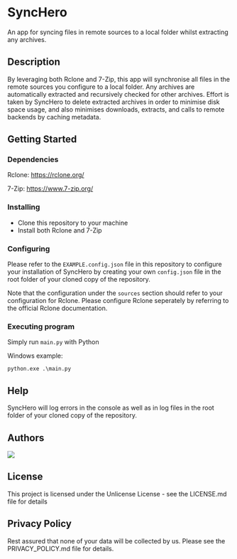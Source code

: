 # SyncHero

An app for syncing files in remote sources to a local folder whilst extracting any archives.

## Description

By leveraging both Rclone and 7-Zip, this app will synchronise all files in the remote sources you configure to a local folder. Any archives are automatically extracted and recursively checked for other archives.
Effort is taken by SyncHero to delete extracted archives in order to minimise disk space usage, and also minimises downloads, extracts, and calls to remote backends by caching metadata.

## Getting Started

### Dependencies

Rclone: https://rclone.org/

7-Zip: https://www.7-zip.org/

### Installing

* Clone this repository to your machine
* Install both Rclone and 7-Zip

### Configuring

Please refer to the `EXAMPLE.config.json` file in this repository to configure your installation of SyncHero by creating your own `config.json` file in the root folder of your cloned copy of the repository. 

Note that the configuration under the `sources` section should refer to your configuration for Rclone. Please configure Rclone seperately by referring to the official Rclone documentation.


### Executing program

Simply run `main.py` with Python

Windows example:
```
python.exe .\main.py
```

## Help

SyncHero will log errors in the console as well as in log files in the root folder of your cloned copy of the repository.

## Authors

<a href="https://github.com/kristian-shaw/SyncHero/graphs/contributors">
  <img src="https://contrib.rocks/image?repo=kristian-shaw/SyncHero"/>
</a>

## License

This project is licensed under the Unlicense License - see the LICENSE.md file for details

## Privacy Policy

Rest assured that none of your data will be collected by us. Please see the PRIVACY_POLICY.md file for details.
